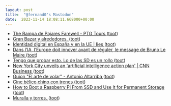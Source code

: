 ```yaml
---
layout: post
title:  "@fernand0's Mastodon"
date:  2023-11-14 18:08:11.668000+00:00
---
```

*  [The Rampa de Pajares Farewell - PTG Tours ](https://www.ptg.co.uk/tour/europe/spain-railtour-holiday-pajares-charter-train) ([toot](https://mastodon.social/@fernand0/111410236074647807))
*  [Gran Bazar y alrededores. ](https://avecesunafoto.wordpress.com/2023/11/14/gran-bazar-y-alrededores) ([toot](https://mastodon.social/@fernand0/111410212534208321))
*  [Identidad digital en España y en la UE \| Iies ](https://www.iies.es/events/identidad-digital-en-espana-y-en-la-u) ([toot](https://mastodon.social/@fernand0/111410067740919267))
*  [Dans l’IA, l’Europe doit innover avant de réguler, le message de Bruno Le Maire ](https://www.larevuedudigital.com/dans-lia-leurope-doit-innover-avant-de-reguler-le-message-de-bruno-le-maire) ([toot](https://mastodon.social/@fernand0/111409936572423294))
*  [Tengo que probar esto. Lo de las SD es un rollo ](https://mastodon.social/@fernand0/111409664596507018) ([toot](https://mastodon.social/@fernand0/111409664596507018))
*  [New York City unveils an &#39;artificial intelligence action plan&#39; \| CNN Business  ](https://edition.cnn.com/2023/10/16/tech/new-york-city-ai-action-plan/index.html) ([toot](https://mastodon.social/@fernand0/111409592105712405))
*  [Guion "El arte de volar" - Antonio Altarriba ](http://www.antonioaltarriba.com/guion-de-el-arte-de-volar) ([toot](https://mastodon.social/@fernand0/111409357012049232))
*  [Cine bélico chino con trenes ](https://arteyferrocarril.blogspot.com/2023/11/cine-belico-chino-con-trenes.htm) ([toot](https://mastodon.social/@fernand0/111409131813816657))
*  [How to Boot a Raspberry Pi From SSD and Use It for Permanent Storage  ](https://www.makeuseof.com/how-to-boot-raspberry-pi-ssd-permanent-storage/) ([toot](https://mastodon.social/@fernand0/111408913620123984))
*  [Muralla y torres. ](https://www.flickr.com/photos/fernand0/53304783364) ([toot](https://mastodon.social/@fernand0/111408661895199500))
